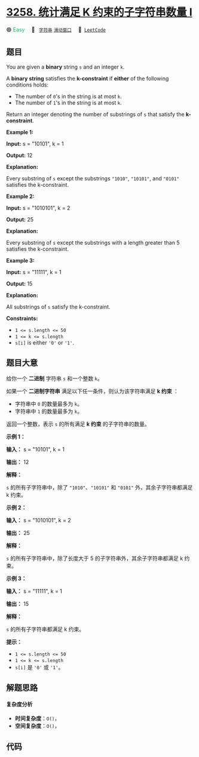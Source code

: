# [3258. 统计满足 K 约束的子字符串数量 I](https://leetcode.com/problems/count-substrings-that-satisfy-k-constraint-i)

🟢 <font color=#15bd66>Easy</font>&emsp; 🔖&ensp; [`字符串`](/tag/string.md) [`滑动窗口`](/tag/sliding-window.md)&emsp; 🔗&ensp;[`LeetCode`](https://leetcode.com/problems/count-substrings-that-satisfy-k-constraint-i)

## 题目

You are given a **binary** string `s` and an integer `k`.

A **binary string** satisfies the **k-constraint** if **either** of the
following conditions holds:

  * The number of `0`'s in the string is at most `k`.
  * The number of `1`'s in the string is at most `k`.

Return an integer denoting the number of substrings of `s` that satisfy the
**k-constraint**.



**Example 1:**

**Input:** s = "10101", k = 1

**Output:** 12

**Explanation:**

Every substring of `s` except the substrings `"1010"`, `"10101"`, and `"0101"`
satisfies the k-constraint.

**Example 2:**

**Input:** s = "1010101", k = 2

**Output:** 25

**Explanation:**

Every substring of `s` except the substrings with a length greater than 5
satisfies the k-constraint.

**Example 3:**

**Input:** s = "11111", k = 1

**Output:** 15

**Explanation:**

All substrings of `s` satisfy the k-constraint.



**Constraints:**

  * `1 <= s.length <= 50 `
  * `1 <= k <= s.length`
  * `s[i]` is either `'0'` or `'1'`.


## 题目大意

给你一个 **二进制** 字符串 `s` 和一个整数 `k`。

如果一个 **二进制字符串** 满足以下任一条件，则认为该字符串满足 **k 约束** ：

  * 字符串中 `0` 的数量最多为 `k`。
  * 字符串中 `1` 的数量最多为 `k`。

返回一个整数，表示 `s` 的所有满足 **k 约束** 的子字符串的数量。



**示例 1：**

**输入：** s = "10101", k = 1

**输出：** 12

**解释：**

`s` 的所有子字符串中，除了 `"1010"`、`"10101"` 和 `"0101"` 外，其余子字符串都满足 k 约束。

**示例 2：**

**输入：** s = "1010101", k = 2

**输出：** 25

**解释：**

`s` 的所有子字符串中，除了长度大于 5 的子字符串外，其余子字符串都满足 k 约束。

**示例 3：**

**输入：** s = "11111", k = 1

**输出：** 15

**解释：**

`s` 的所有子字符串都满足 k 约束。



**提示：**

  * `1 <= s.length <= 50`
  * `1 <= k <= s.length`
  * `s[i]` 是 `'0'` 或 `'1'`。


## 解题思路

#### 复杂度分析

- **时间复杂度**：`O()`，
- **空间复杂度**：`O()`，

## 代码

```javascript

```